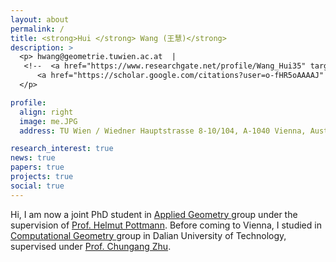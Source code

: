 ```yaml
---
layout: about
permalink: /
title: <strong>Hui </strong> Wang (王慧)</strong>
description: >
  <p> hwang@geometrie.tuwien.ac.at  | 
   <!--  <a href="https://www.researchgate.net/profile/Wang_Hui35" target="_blank" title="ResearchGate"><i class="fab fa-github"></i> </a> |--> 
      <a href="https://scholar.google.com/citations?user=o-fHR5oAAAAJ" target="_blank" title="Google Scholar"><i class="ai ai-google-scholar"></i> </a> 
  </p>

profile:
  align: right
  image: me.JPG
  address: TU Wien / Wiedner Hauptstrasse 8-10/104, A-1040 Vienna, Austria

research_interest: true
news: true
papers: true
projects: true
social: true
---
```


Hi, I am now a joint PhD student in <a href="https://www.geometrie.tuwien.ac.at/geom/ig/index.php" target="\_blank">Applied Geometry </a> group under the supervision of <a href="https://www.geometrie.tuwien.ac.at/geom/ig/pottmann/index.php" target="\_blank">Prof. Helmut Pottmann</a>.
Before coming to Vienna, I studied in <a href="https://math.dlut.edu.cn/English/About_us/Institutes.htm" target="\_blank"> Computational Geometry </a>  group in Dalian University of Technology, supervised under <a href="http://faculty.dlut.edu.cn/zhu/zh_CN/index.htm" target="\_blank">Prof. Chungang Zhu</a>.

<!-- My visiting research is supported by China Scholarship Council (CSC). -->

<!-- Hi, I am now a joint PhD student in TU Wien and Dalian University of Technology, supervised under <a href="https://www.geometrie.tuwien.ac.at/geom/ig/pottmann/index.php" target="\_blank">Prof. Helmut Pottmann</a> in <a href="https://www.geometrie.tuwien.ac.at/geom/ig/index.php" target="\_blank">Applied Geometry group</a> and <a href="http://faculty.dlut.edu.cn/zhu/zh_CN/index.htm" target="\_blank">Prof. Chungang Zhu</a> in <a href="https://math.dlut.edu.cn/English/About_us/Institutes.htm" target="\_blank">Computational Geometry group</a>. 
My visiting research is supported by China Scholarship Council (CSC). -->

<!-- See my 
<a href="https://ghliu.github.io/assets/pub/CV-two-page-2019.pdf" target="\_blank"><b>full resume</b></a> here. -->
